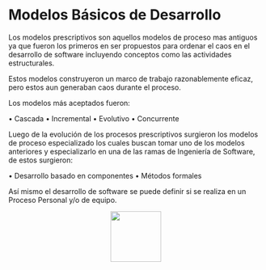# Modelos Básicos de Desarrollo

Los modelos prescriptivos son aquellos modelos de proceso mas antiguos ya que fueron los primeros en ser propuestos para ordenar el caos en el desarrollo de software incluyendo conceptos como las actividades estructurales. </br>

Estos modelos construyeron un marco de trabajo razonablemente eficaz, pero estos aun generaban caos durante el proceso. </br>

Los modelos más aceptados fueron: 

•	Cascada
•	Incremental
•	Evolutivo
•	Concurrente

Luego de la evolución de los procesos prescriptivos surgieron los modelos de proceso especializado los cuales buscan tomar uno de los modelos anteriores y especializarlo en una de las ramas de Ingeniería de Software, de estos surgieron:

•	Desarrollo basado en componentes
•	Métodos formales

Así mismo el desarrollo de software se puede definir si se realiza en un Proceso Personal y/o de equipo.


<p align="center">
<img
    src="https://miro.medium.com/max/1000/0*IzcrwKc3tXqje4r-.png"
    width="100px"
/>
 </p>
